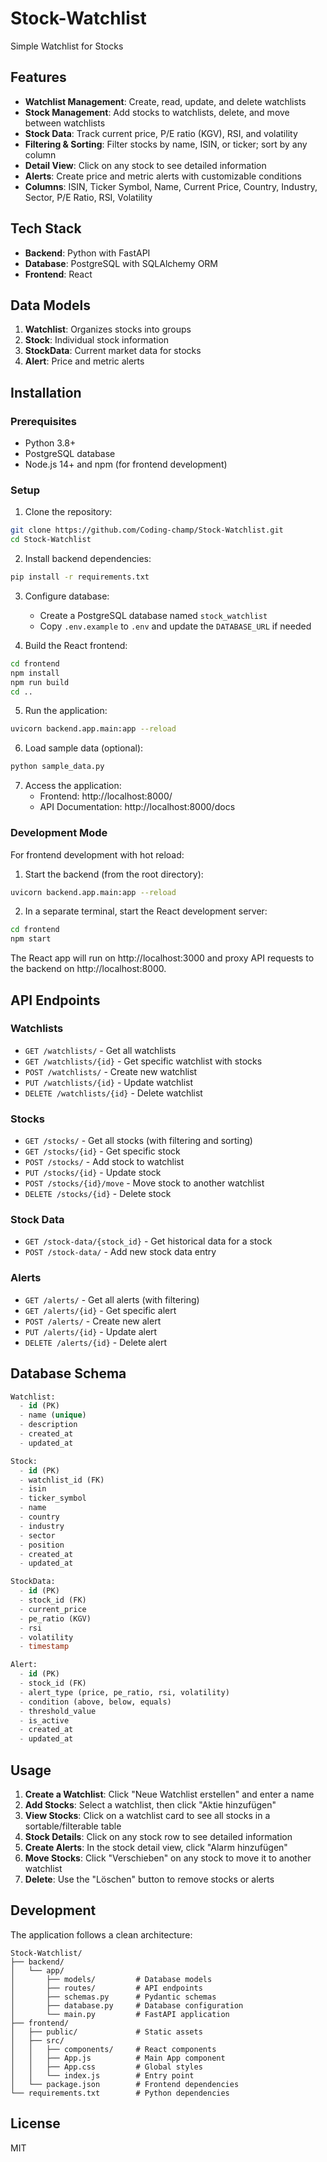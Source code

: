 # Stock-Watchlist
Simple Watchlist for Stocks

## Features

- **Watchlist Management**: Create, read, update, and delete watchlists
- **Stock Management**: Add stocks to watchlists, delete, and move between watchlists
- **Stock Data**: Track current price, P/E ratio (KGV), RSI, and volatility
- **Filtering & Sorting**: Filter stocks by name, ISIN, or ticker; sort by any column
- **Detail View**: Click on any stock to see detailed information
- **Alerts**: Create price and metric alerts with customizable conditions
- **Columns**: ISIN, Ticker Symbol, Name, Current Price, Country, Industry, Sector, P/E Ratio, RSI, Volatility

## Tech Stack

- **Backend**: Python with FastAPI
- **Database**: PostgreSQL with SQLAlchemy ORM
- **Frontend**: React

## Data Models

1. **Watchlist**: Organizes stocks into groups
2. **Stock**: Individual stock information
3. **StockData**: Current market data for stocks
4. **Alert**: Price and metric alerts

## Installation

### Prerequisites

- Python 3.8+
- PostgreSQL database
- Node.js 14+ and npm (for frontend development)

### Setup

1. Clone the repository:
```bash
git clone https://github.com/Coding-champ/Stock-Watchlist.git
cd Stock-Watchlist
```

2. Install backend dependencies:
```bash
pip install -r requirements.txt
```

3. Configure database:
   - Create a PostgreSQL database named `stock_watchlist`
   - Copy `.env.example` to `.env` and update the `DATABASE_URL` if needed

4. Build the React frontend:
```bash
cd frontend
npm install
npm run build
cd ..
```

5. Run the application:
```bash
uvicorn backend.app.main:app --reload
```

6. Load sample data (optional):
```bash
python sample_data.py
```

7. Access the application:
   - Frontend: http://localhost:8000/
   - API Documentation: http://localhost:8000/docs

### Development Mode

For frontend development with hot reload:

1. Start the backend (from the root directory):
```bash
uvicorn backend.app.main:app --reload
```

2. In a separate terminal, start the React development server:
```bash
cd frontend
npm start
```

The React app will run on http://localhost:3000 and proxy API requests to the backend on http://localhost:8000.

## API Endpoints

### Watchlists
- `GET /watchlists/` - Get all watchlists
- `GET /watchlists/{id}` - Get specific watchlist with stocks
- `POST /watchlists/` - Create new watchlist
- `PUT /watchlists/{id}` - Update watchlist
- `DELETE /watchlists/{id}` - Delete watchlist

### Stocks
- `GET /stocks/` - Get all stocks (with filtering and sorting)
- `GET /stocks/{id}` - Get specific stock
- `POST /stocks/` - Add stock to watchlist
- `PUT /stocks/{id}` - Update stock
- `POST /stocks/{id}/move` - Move stock to another watchlist
- `DELETE /stocks/{id}` - Delete stock

### Stock Data
- `GET /stock-data/{stock_id}` - Get historical data for a stock
- `POST /stock-data/` - Add new stock data entry

### Alerts
- `GET /alerts/` - Get all alerts (with filtering)
- `GET /alerts/{id}` - Get specific alert
- `POST /alerts/` - Create new alert
- `PUT /alerts/{id}` - Update alert
- `DELETE /alerts/{id}` - Delete alert

## Database Schema

```sql
Watchlist:
  - id (PK)
  - name (unique)
  - description
  - created_at
  - updated_at

Stock:
  - id (PK)
  - watchlist_id (FK)
  - isin
  - ticker_symbol
  - name
  - country
  - industry
  - sector
  - position
  - created_at
  - updated_at

StockData:
  - id (PK)
  - stock_id (FK)
  - current_price
  - pe_ratio (KGV)
  - rsi
  - volatility
  - timestamp

Alert:
  - id (PK)
  - stock_id (FK)
  - alert_type (price, pe_ratio, rsi, volatility)
  - condition (above, below, equals)
  - threshold_value
  - is_active
  - created_at
  - updated_at
```

## Usage

1. **Create a Watchlist**: Click "Neue Watchlist erstellen" and enter a name
2. **Add Stocks**: Select a watchlist, then click "Aktie hinzufügen"
3. **View Stocks**: Click on a watchlist card to see all stocks in a sortable/filterable table
4. **Stock Details**: Click on any stock row to see detailed information
5. **Create Alerts**: In the stock detail view, click "Alarm hinzufügen"
6. **Move Stocks**: Click "Verschieben" on any stock to move it to another watchlist
7. **Delete**: Use the "Löschen" button to remove stocks or alerts

## Development

The application follows a clean architecture:

```
Stock-Watchlist/
├── backend/
│   └── app/
│       ├── models/         # Database models
│       ├── routes/         # API endpoints
│       ├── schemas.py      # Pydantic schemas
│       ├── database.py     # Database configuration
│       └── main.py         # FastAPI application
├── frontend/
│   ├── public/             # Static assets
│   ├── src/
│   │   ├── components/     # React components
│   │   ├── App.js          # Main App component
│   │   ├── App.css         # Global styles
│   │   └── index.js        # Entry point
│   └── package.json        # Frontend dependencies
└── requirements.txt        # Python dependencies
```

## License

MIT
